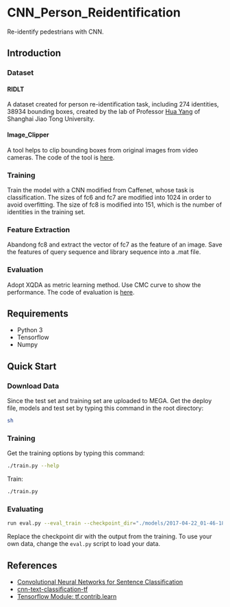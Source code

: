 # CNN_Person_Reidentification
Re-identify pedestrians with CNN.

## Introduction
### Dataset
#### RIDLT 
A dataset created for person re-identification task, including 274 identities, 38934 bounding boxes, created by the lab of Professor [Hua Yang](http://icne.sjtu.edu.cn/info/1059/1073.htm) of Shanghai Jiao Tong University.
#### Image_Clipper 
A tool helps to clip bounding boxes from original images from video cameras. The code of the tool is [here](https://github.com/riceroll/image_clipper).
### Training
Train the model with a CNN modified from Caffenet, whose task is classification. The sizes of fc6 and fc7 are modified into 1024 in order to avoid overfitting. The size of fc8 is modified into 151, which is the number of identities in the training set.
### Feature Extraction
Abandong fc8 and extract the vector of fc7 as the feature of an image. Save the features of query sequence and library sequence into a .mat file.
### Evaluation
Adopt XQDA as metric learning method. Use CMC curve to show the performance. The code of evaluation is [here](https://github.com/riceroll/Evaluation_Person_Reidentification).

## Requirements

- Python 3
- Tensorflow
- Numpy

## Quick Start
### Download Data
Since the test set and training set are uploaded to MEGA.
Get the deploy file, models and test set by typing this command in the root directory:
```bash
sh 
```

### Training
Get the training options by typing this command:
```bash
./train.py --help
```

Train:
```bash
./train.py
```

### Evaluating
```bash
run eval.py --eval_train --checkpoint_dir="./models/2017-04-22_01-46-18/checkpoints/" --checkpoint_file="./models/2017-04-22_01-46-18/checkpoints/model-900"
```

Replace the checkpoint dir with the output from the training. To use your own data, change the `eval.py` script to load your data.



## References

- [Convolutional Neural Networks for Sentence Classification](http://arxiv.org/abs/1408.5882)
- [cnn-text-classification-tf](https://github.com/dennybritz/cnn-text-classification-tf)
- [Tensorflow Module: tf.contrib.learn](https://www.tensorflow.org/api_docs/python/tf/contrib/learn)
